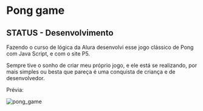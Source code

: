 # Pong game

## STATUS - Desenvolvimento

Fazendo o curso de lógica da Alura desenvolvi esse jogo clássico de Pong com Java Script, e com o site P5.

Sempre tive o sonho de criar meu próprio jogo, e ele está se realizando, por mais simples ou besta que pareça é uma conquista de criança e de desenvolvedor.

Prévia:

![pong_game](https://user-images.githubusercontent.com/68728828/150764994-e857f9c5-aa3e-4d22-980a-cd9fb32a7a7e.jpg)
